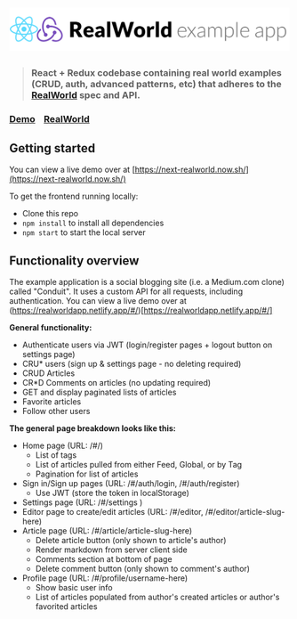 # ![React + Redux Example App](project-logo.png)

> ### React + Redux codebase containing real world examples (CRUD, auth, advanced patterns, etc) that adheres to the [RealWorld](https://github.com/gothinkster/realworld-example-apps) spec and API.

### [Demo](https://realworldapp.netlify.app/#/)&nbsp;&nbsp;&nbsp;&nbsp;[RealWorld](https://github.com/gothinkster/realworld)


## Getting started

You can view a live demo over at [https://next-realworld.now.sh/](https://next-realworld.now.sh/)

To get the frontend running locally:

- Clone this repo
- `npm install` to install all dependencies
- `npm start` to start the local server


## Functionality overview

The example application is a social blogging site (i.e. a Medium.com clone) called "Conduit". It uses a custom API for all requests, including authentication. You can view a live demo over at (https://realworldapp.netlify.app/#/)[https://realworldapp.netlify.app/#/]

**General functionality:**

- Authenticate users via JWT (login/register pages + logout button on settings page)
- CRU\* users (sign up & settings page - no deleting required)
- CRUD Articles
- CR\*D Comments on articles (no updating required)
- GET and display paginated lists of articles
- Favorite articles
- Follow other users

**The general page breakdown looks like this:**

- Home page (URL: /#/)
  - List of tags
  - List of articles pulled from either Feed, Global, or by Tag
  - Pagination for list of articles
- Sign in/Sign up pages (URL: /#/auth/login, /#/auth/register)
  - Use JWT (store the token in localStorage)
- Settings page (URL: /#/settings )
- Editor page to create/edit articles (URL: /#/editor, /#/editor/article-slug-here)
- Article page (URL: /#/article/article-slug-here)
  - Delete article button (only shown to article's author)
  - Render markdown from server client side
  - Comments section at bottom of page
  - Delete comment button (only shown to comment's author)
- Profile page (URL: /#/profile/username-here)
  - Show basic user info
  - List of articles populated from author's created articles or author's favorited articles

<br />
